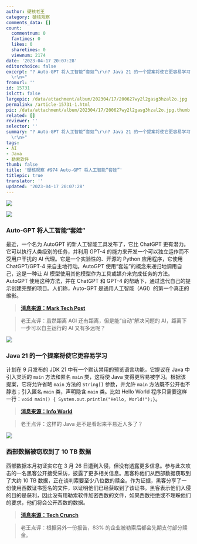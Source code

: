 ```yaml
---
author: 硬核老王
category: 硬核观察
comments_data: []
count:
  commentnum: 0
  favtimes: 0
  likes: 0
  sharetimes: 0
  viewnum: 2174
date: '2023-04-17 20:07:28'
editorchoice: false
excerpt: "? Auto-GPT 将人工智能“套娃”\r\n? Java 21 的一个提案将使它更容易学习\r\n? 西部数据被窃取到了 10 TB 数据\r\n»
  \r\n»"
fromurl: ''
id: 15731
islctt: false
largepic: /data/attachment/album/202304/17/200627wy2l2gasg3hzal2o.jpg
permalink: /article-15731-1.html
pic: /data/attachment/album/202304/17/200627wy2l2gasg3hzal2o.jpg.thumb.jpg
related: []
reviewer: ''
selector: ''
summary: "? Auto-GPT 将人工智能“套娃”\r\n? Java 21 的一个提案将使它更容易学习\r\n? 西部数据被窃取到了 10 TB 数据\r\n»
  \r\n»"
tags:
- AI
- Java
- 勒索软件
thumb: false
title: '硬核观察 #974 Auto-GPT 将人工智能“套娃”'
titlepic: true
translator: ''
updated: '2023-04-17 20:07:28'
---
```


![](/data/attachment/album/202304/17/200627wy2l2gasg3hzal2o.jpg)


![](/data/attachment/album/202304/17/200640ednmzp8iz2jpbf6f.jpg)


### Auto-GPT 将人工智能“套娃”


最近，一个名为 AutoGPT 的新人工智能工具发布了，它比 ChatGPT 更有潜力。它可以执行人类级别的任务，并利用 GPT-4 的能力来开发一个可以独立运作而不受用户干扰的 AI 代理。它是一个实验性的、开源的 Python 应用程序，它使用 ChatGPT/GPT-4 来自主地行动。AutoGPT 使用“套娃”的概念来递归地调用自己，这是一种让 AI 模型使用其他模型作为工具或媒介来完成任务的方法。AutoGPT 使用这种方法，并在 ChatGPT 和 GPT-4 的帮助下，通过迭代自己的提示创建完整的项目。人们称，Auto-GPT 是通用人工智能（AGI）的第一个真正的缩影。



> 
> **[消息来源：Mark Tech Post](https://www.marktechpost.com/2023/04/16/breaking-down-autogpt-what-it-is-its-features-limitations-artificial-general-intelligence-agi-and-impact-of-autonomous-agents-on-generative-ai/)**
> 
> 
> 



> 
> 老王点评：虽然距离 AGI 还有距离，但是能“自动”解决问题的 AI，距离下一步可以自主运行的 AI 又有多远呢？
> 
> 
> 


![](/data/attachment/album/202304/17/200654p78k7gk7z7xg2u82.jpg)


### Java 21 的一个提案将使它更容易学习


计划在 9 月发布的 JDK 21 中有一个默认禁用的预览语言功能，它提议在 Java 中引入灵活的 `main` 方法和匿名 `main` 类，这将使 Java 变得更容易被学习。根据该提案，它将允许省略 `main` 方法的 `String[]` 参数，并允许 `main` 方法既不公开也不静态；引入匿名 `main` 类，声明隐含 `main` 类。比如 Hello World 程序只需要这样一行：`void main() { System.out.println("Hello, World!");}`。



> 
> **[消息来源：Info World](https://www.infoworld.com/article/3692877/openjdk-proposal-would-make-java-easier-to-learn.html)**
> 
> 
> 



> 
> 老王点评：这样的 Java 是不是看起来平易近人多了？
> 
> 
> 


![](/data/attachment/album/202304/17/200708l6p33pnrooxlddlv.jpg)


### 西部数据被窃取到了 10 TB 数据


西部数据本月初证实它在 3 月 26 日遭到入侵，但没有透露更多信息。参与此次攻击的一名黑客公开接受采访，披露了更多相关信息。黑客称他们从西部数据窃取到了大约 10 TB 数据，正在谈判索要至少八位数的赎金。作为证据，黑客分享了一份使用西数证书签名的文件，以证明他们已经获取到了该证书。黑客表示他们入侵的目的是获利，因此没有用勒索软件加密西数的文件，如果西数拒绝或不理睬他们的要求，他们将会公开西数的数据。



> 
> **[消息来源：Tech Crunch](https://techcrunch.com/2023/04/13/hackers-claim-vast-access-to-western-digital-systems/)**
> 
> 
> 



> 
> 老王点评：根据另外一份报告，83% 的企业被勒索后都会先期支付部分赎金。
> 
> 
>